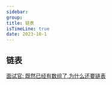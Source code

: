 ```yaml
---
sidebar:
group:
title: 链表
isTimeLine: true
date: 2023-10-1
---
```


## 链表



[面试官: 既然已经有数组了,为什么还要链表](https://juejin.cn/post/6844903946222321671)


